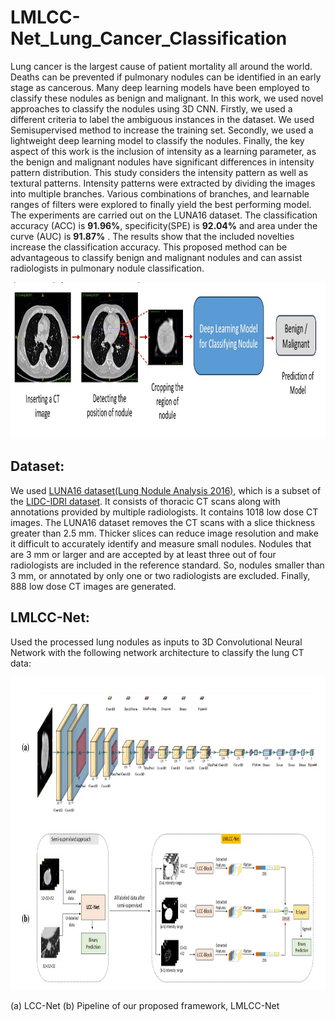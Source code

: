 # LMLCC-Net_Lung_Cancer_Classification

Lung cancer is the largest cause of patient mortality all around the world. Deaths can be prevented if pulmonary nodules can be identified in an early stage as cancerous. Many deep learning models have been employed to classify these nodules as benign and malignant. In this work, we used novel approaches to classify the nodules using 3D CNN. Firstly, we used a different criteria to label the ambiguous instances in the dataset. We used Semisupervised method to increase the training set. Secondly, we used a lightweight deep learning model to classify the nodules. Finally, the key aspect of this work is the inclusion of intensity as a learning parameter, as the benign and malignant nodules have significant differences in intensity pattern distribution. This study considers the intensity pattern as well as textural patterns. Intensity patterns were extracted by dividing the images into multiple branches. Various combinations of branches, and learnable ranges of filters were explored to finally yield the best performing model. The experiments are carried out on the LUNA16 dataset. The classification accuracy (ACC) is **91.96%**, specificity(SPE) is **92.04%** and area under the curve (AUC) is **91.87%** . The results show that the included novelties increase the classification accuracy. This proposed method can be advantageous to classify benign and malignant nodules and can assist radiologists in pulmonary nodule classification.

<img src="Pipeline.jpg" alt="Image" width="800" height="250"/>

## Dataset:

We used [LUNA16 dataset(Lung Nodule Analysis 2016)](https://luna16.grand-challenge.org/Data/), which is a subset of the [LIDC-IDRI dataset](https://wiki.cancerimagingarchive.net/pages/viewpage.action?pageId=1966254). It consists of thoracic CT scans along with annotations provided by multiple radiologists. It contains 1018 low dose CT images.  The LUNA16 dataset removes the CT scans with a slice thickness greater than 2.5 mm. Thicker slices can reduce image resolution and make it difficult to accurately identify and measure small nodules. Nodules that are 3 mm or larger and are accepted by at least three out of four radiologists are included in the reference standard. So, nodules smaller than 3 mm, or annotated by only one or two radiologists are excluded. Finally, 888 low dose CT images are generated.

## LMLCC-Net:

Used the processed lung nodules as inputs to 3D Convolutional Neural Network with the following network architecture to classify the lung CT data:

<img src="LMLCC-Net.jpg" alt="Image" width="800" height="500"/>

 (a) LCC-Net (b) Pipeline of our proposed framework, LMLCC-Net
